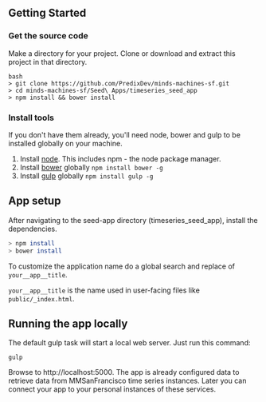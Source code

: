 ## Getting Started

### Get the source code
Make a directory for your project. Clone or download and extract this project in that directory.

```
bash
> git clone https://github.com/PredixDev/minds-machines-sf.git
> cd minds-machines-sf/Seed\ Apps/timeseries_seed_app
> npm install && bower install
```

### Install tools
If you don't have them already, you'll need node, bower and gulp to be installed globally on your machine.  

1. Install [node](https://nodejs.org/en/download/).  This includes npm - the node package manager.  
2. Install [bower](https://bower.io/) globally `npm install bower -g`  
3. Install [gulp](http://gulpjs.com/) globally `npm install gulp -g`  

## App setup

After navigating to the seed-app directory (timeseries_seed_app), install the dependencies.

```bash
> npm install
> bower install
```

To customize the application name do a global search and
replace of `your__app__title`.

`your__app__title` is the name used in user-facing files like `public/_index.html`.

## Running the app locally
The default gulp task will start a local web server.  Just run this command:
```
gulp
```
Browse to http://localhost:5000.
The app is already configured data to retrieve data from MMSanFrancisco time series instances.
Later you can connect your app to your personal instances of these services.
